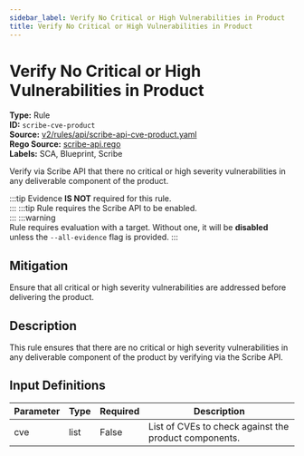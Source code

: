 ```yaml
---
sidebar_label: Verify No Critical or High Vulnerabilities in Product
title: Verify No Critical or High Vulnerabilities in Product
---  
```

# Verify No Critical or High Vulnerabilities in Product  
**Type:** Rule  
**ID:** `scribe-cve-product`  
**Source:** [v2/rules/api/scribe-api-cve-product.yaml](https://github.com/scribe-public/sample-policies/blob/main/v2/rules/api/scribe-api-cve-product.yaml)  
**Rego Source:** [scribe-api.rego](https://github.com/scribe-public/sample-policies/blob/main/v2/rules/api/scribe-api.rego)  
**Labels:** SCA, Blueprint, Scribe  

Verify via Scribe API that there no critical or high severity vulnerabilities in any deliverable component of the product.

:::tip 
Evidence **IS NOT** required for this rule.  
::: 
:::tip 
Rule requires the Scribe API to be enabled.  
::: 
:::warning  
Rule requires evaluation with a target. Without one, it will be **disabled** unless the `--all-evidence` flag is provided.
::: 

## Mitigation  
Ensure that all critical or high severity vulnerabilities are addressed before delivering the product.


## Description  
This rule ensures that there are no critical or high severity vulnerabilities in any deliverable component of the product by verifying via the Scribe API.


## Input Definitions  
| Parameter | Type | Required | Description |
|-----------|------|----------|-------------|
| cve | list | False | List of CVEs to check against the product components. |

